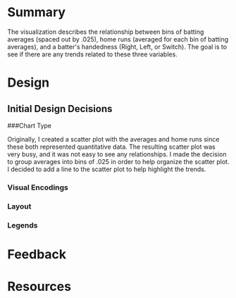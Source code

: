 # Summary
The visualization describes the relationship between bins of batting averages (spaced out by .025), home runs (averaged for each bin of batting averages), and a batter's handedness (Right, Left, or Switch).  The goal is to see if there are any trends related to these three variables.
# Design
## Initial Design Decisions
###Chart Type

Originally, I created a scatter plot with the averages and home runs since these both represented quantitative data.  The resulting scatter plot was very busy, and it was not easy to see any relationships.  I made the decision to group averages into bins of .025 in order to help organize the scatter plot.  I decided to add a line to the scatter plot to help highlight the trends. 

### Visual Encodings
### Layout
### Legends

# Feedback

# Resources